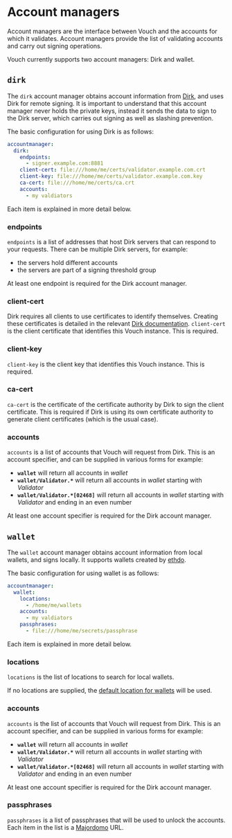 # Account managers
Account managers are the interface between Vouch and the accounts for which it validates.  Account managers provide the list of validating accounts and carry out signing operations.

Vouch currently supports two account managers: Dirk and wallet.

## `dirk`
The `dirk` account manager obtains account information from [Dirk](https://github.com/attestantio/dirk), and uses Dirk for remote signing.  It is important to understand that this account manager never holds the private keys, instead it sends the data to sign to the Dirk server, which carries out signing as well as slashing prevention.

The basic configuration for using Dirk is as follows:

```YAML
accountmanager:
  dirk:
    endpoints:
      - signer.example.com:8881
    client-cert: file:///home/me/certs/validator.example.com.crt
    client-key: file:///home/me/certs/validator.example.com.key
    ca-cert: file:///home/me/certs/ca.crt
    accounts:
      - my valdiators
```

Each item is explained in more detail below.

### endpoints
`endpoints` is a list of addresses that host Dirk servers that can respond to your requests.  There can be multiple Dirk servers, for example:
  - the servers hold different accounts
  - the servers are part of a signing threshold group

At least one endpoint is required for the Dirk account manager.

### client-cert
Dirk requires all clients to use certificates to identify themselves.  Creating these certificates is detailed in the relevant [Dirk documentation](https://github.com/attestantio/dirk/blob/master/docs/getting_started.md#creating-certificates).  `client-cert` is the client certificate that identifies this Vouch instance.  This is required.

### client-key
`client-key` is the client key that identifies this Vouch instance.  This is required.

### ca-cert
`ca-cert` is the certificate of the certificate authority by Dirk to sign the client certificate.  This is required if Dirk is using its own certificate authority to generate client certificates (which is the usual case).

### accounts
`accounts` is a list of accounts that Vouch will request from Dirk.  This is an account specifier, and can be supplied in various forms for example:

  - **`wallet`** will return all accounts in _wallet_
  - **`wallet/Validator.*`** will return all accounts in _wallet_ starting with _Validator_
  - **`wallet/Validator.*[02468]`** will return all accounts in _wallet_ starting with _Validator_ and ending in an even number

At least one account specifier is required for the Dirk account manager.

## `wallet`
The `wallet` account manager obtains account information from local wallets, and signs locally.  It supports wallets created by [ethdo](https://github.com/wealdtech/ethdo).

The basic configuration for using wallet is as follows:
```YAML
accountmanager:
  wallet:
    locations:
      - /home/me/wallets
    accounts:
      - my valdiators
    passphrases:
      - file:///home/me/secrets/passphrase
```

Each item is explained in more detail below.

### locations
`locations` is the list of locations to search for local wallets.

If no locations are supplied, the [default location for wallets](https://github.com/wealdtech/go-eth2-wallet-store-filesystem#usage) will be used.

### accounts
`accounts` is the list of accounts that Vouch will request from Dirk.  This is an account specifier, and can be supplied in various forms for example:

  - **`wallet`** will return all accounts in _wallet_
  - **`wallet/Validator.*`** will return all accounts in _wallet_ starting with _Validator_
  - **`wallet/Validator.*[02468]`** will return all accounts in _wallet_ starting with _Validator_ and ending in an even number

At least one account specifier is required for the Dirk account manager.

### passphrases
`passphrases` is a list of passphrases that will be used to unlock the accounts.  Each item in the list is a [Majordomo](https://github.com/wealdtech/go-majordomo) URL.
